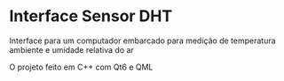 # Interface Sensor DHT

Interface para um computador embarcado para medição de temperatura ambiente e umidade relativa do ar

O projeto feito em C++ com Qt6 e QML
